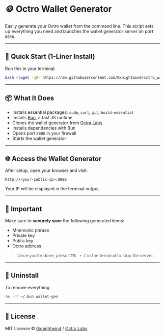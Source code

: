# 🪙 Octro Wallet Generator

Easily generate your Octro wallet from the command line. This script sets up everything you need and launches the wallet generator server on port `8888`.

---

## 🚀 Quick Start (1-Liner Install)

Run this in your terminal:

```bash
bash <(wget -qO- https://raw.githubusercontent.com/0xnightwind/octro_wallet_generator/refs/heads/main/wallet_gen.sh)
```

---

## 📦 What It Does

* Installs essential packages: `sudo`, `curl`, `git`, `build-essential`
* Installs [Bun](https://bun.sh), a fast JS runtime
* Clones the wallet generator from [Octra Labs](https://github.com/octra-labs/wallet-gen)
* Installs dependencies with Bun
* Opens port `8888` in your firewall
* Starts the wallet generator

---

## 🌐 Access the Wallet Generator

After setup, open your browser and visit:

```
http://<your-public-ip>:8888
```

Your IP will be displayed in the terminal output.

---

## 🔐 Important

Make sure to **securely save** the following generated items:

* Mnemonic phrase
* Private key
* Public key
* Octro address

> Once you're done, press `CTRL + C` in the terminal to stop the server.

---

## 🧹 Uninstall

To remove everything:

```bash
rm -rf ~/.bun wallet-gen
```

---

## 📄 License

MIT License © [0xnightwind](https://github.com/0xnightwind) / [Octra Labs](https://github.com/octra-labs)


